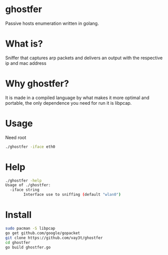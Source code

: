 # ghostfer
Passive hosts enumeration written in golang.

# What is?
Sniffer that captures arp packets and delivers an output with the respective ip and mac address

# Why ghostfer?
It is made in a compiled language by what makes it more optimal and portable, the only dependence you need for run it is libpcap.

# Usage
Need root

```bash
./ghostfer -iface eth0
```

# Help
```bash
./ghostfer -help
Usage of ./ghostfer:
  -iface string
    	Interface use to sniffing (default "wlan0")
```

# Install
```bash
sudo pacman -S libpcap
go get github.com/google/gopacket
git clone https://github.com/vay3t/ghostfer
cd ghostfer
go build ghostfer.go
```
